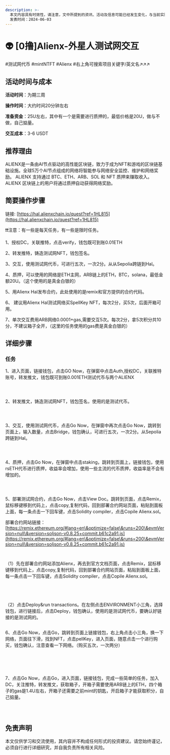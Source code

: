 ```yaml
---
description: >-
  本文内容具有时效性，请注意，文中所提到的资讯、活动及信息可能已经发生变化，与当前实际情况有所不同。我们建议您在做出任何决策之前，始终进行自主研究和验证。
  发表时间：2024-06-03
---
```


# 👽 \[0撸]Alienx-外星人测试网交互

\#测试网代币 #mintNTFT #Alienx #右上角可搜索项目关键字/英文名↗↗↗

## 活动时间与成本 <a href="#huo-dong-shi-jian-yu-cheng-ben" id="huo-dong-shi-jian-yu-cheng-ben"></a>

**活动时间**：为期三周

**操作时间**：大约时间20分钟左右

**准备资金**：25U左右，其中有一个是需要进行质押的，最低价格是20U，做与不做，自己掂量。

**交互成本**：3-6 USDT

## 推荐理由 <a href="#tui-jian-li-you" id="tui-jian-li-you"></a>

ALIENX是一条由AI节点驱动的高性能区块链，致力于成为NFT和游戏的区块链基础设施。全球5万个AI节点组成的网络将智能参与网络安全监控、维护和网络奖励。 ALIENX 支持通过 BTC、ETH、ARB、SOL 和 NFT 质押来赚取收入。 ALIENX 区块链上的用户将通过质押自动获得网络奖励。

## 简要操作步骤 <a href="#jian-yao-cao-zuo-bu-zhou" id="jian-yao-cao-zuo-bu-zhou"></a>

链接: [https://hal.alienxchain.io/quest?ref=1HL815](https://hal.alienxchain.io/quest?ref=1HL815)

❗❗注意：有一些是每天任务，有一些是限时任务。

1、授权DC，关联推特，点击verify，钱包既可到账0.01ETH

2、转发推特，铸造测试网NFT，钱包签名。

3、交互，使用测试网代币，可进行五次，一次2分。从从Sepolia跨链到Hal。

4、质押，可以使用的网络是ETH主网，ARB链上的ETH，BTC，solana，最低金额20U。（这个使用的是真金白银的）

5、用Alienx Hal发布合约，此处使用的是remix和官方提供的合约代码。

6、 建议用Alienx Hal测试网络买SpellKey NFT，每次2分，买5次，后面开箱可用。

7、单次交互费用ARB网络0.0001+gas,需要交互5次。每次2分，拿5次积分共10分，不建议箱子全开，（这里的任务使用的gas费是真金白银的）

## 详细步骤 <a href="#xiang-xi-bu-zhou" id="xiang-xi-bu-zhou"></a>

### **任务**

1、进入页面，链接钱包，点击GO Now，在弹窗中点击Auth,授权DC，关联推特账号，转发推文，钱包既可到账0.001ETH测试代币与两个ALIENX

<figure><img src="../../.gitbook/assets/image (8) (1) (1) (1) (1) (1).png" alt=""><figcaption></figcaption></figure>

<figure><img src="../../.gitbook/assets/image (9) (1) (1) (1) (1).png" alt=""><figcaption></figcaption></figure>

<figure><img src="../../.gitbook/assets/image (10) (1) (1) (1).png" alt=""><figcaption></figcaption></figure>

2、转发推文，铸造测试网NFT，钱包签名，使用的是测试代币。

<figure><img src="../../.gitbook/assets/image (116).png" alt=""><figcaption></figcaption></figure>

<figure><img src="../../.gitbook/assets/image (117).png" alt=""><figcaption></figcaption></figure>

<figure><img src="../../.gitbook/assets/image (118).png" alt=""><figcaption></figcaption></figure>

3、交互，使用测试网代币，点击Go Now，在弹窗中再次点击Go Now，跳转到页面上，输入数量，点击Bridge，钱包确认，可进行五次，一次2分。从Sepolia跨链到Hal。

<figure><img src="../../.gitbook/assets/image (20).png" alt=""><figcaption></figcaption></figure>

<figure><img src="../../.gitbook/assets/image (1) (1) (1) (1) (1) (1) (1) (1) (1) (1) (1) (1).png" alt=""><figcaption></figcaption></figure>

<figure><img src="../../.gitbook/assets/image (3) (1) (1) (1) (1) (1) (1) (1) (1).png" alt=""><figcaption></figcaption></figure>

4、质押，点击Go Now，在弹窗中点击staking，跳转到页面上，链接钱包，使用rsETH代币进行质押，收益率会增加，使用一些主流的代币质押，收益率是不会有增加的。

<figure><img src="../../.gitbook/assets/image (4) (1) (1) (1) (1) (1) (1).png" alt=""><figcaption></figcaption></figure>

<figure><img src="../../.gitbook/assets/image (5) (1) (1) (1) (1) (1).png" alt=""><figcaption></figcaption></figure>

<figure><img src="../../.gitbook/assets/image (6) (1) (1) (1) (1) (1).png" alt=""><figcaption></figcaption></figure>

5、部署测试网合约，点击Go Now，点击View Doc。跳转到页面，点击Remix，鼠标移键移到代码上，点击copy,复制代码，回到部署合约网站页面，粘贴到面板上面，每一条点击一下回车键，点击Solidity compiler，点击Copile Alienx.sol。

部署合约网站链接： [https://remix.ethereum.org/#lang=en\&optimize=false\&runs=200\&evmVersion=null\&version=soljson-v0.8.25+commit.b61c2a91.js](https://remix.ethereum.org/#lang=en\&optimize=false\&runs=200\&evmVersion=null\&version=soljson-v0.8.25+commit.b61c2a91.js)

<figure><img src="../../.gitbook/assets/image (7) (1) (1) (1) (1).png" alt=""><figcaption></figcaption></figure>

<figure><img src="../../.gitbook/assets/image (8) (1) (1) (1) (1).png" alt=""><figcaption></figcaption></figure>

（1）先在部署合约网站添加Alienx，再去到官方文档页面，点击Remix，鼠标移键移到代码上，点击copy,复制代码，回到部署合约网站页面，粘贴到面板上面，每一条点击一下回车键，点击Solidity compiler，点击Copile Alienx.sol。

<figure><img src="../../.gitbook/assets/image (9) (1) (1) (1).png" alt=""><figcaption></figcaption></figure>

<figure><img src="../../.gitbook/assets/image (10) (1) (1).png" alt=""><figcaption></figcaption></figure>

<figure><img src="../../.gitbook/assets/image (11) (1) (1).png" alt=""><figcaption></figcaption></figure>

<figure><img src="../../.gitbook/assets/image (12) (1) (1).png" alt=""><figcaption></figcaption></figure>

（2）点击Deploy\&run transactions。在左侧点击ENVIRONMENT小三角，选择钱包，进行链接后，点击Deploy，钱包确认，使用的是测试网代币，要确认好链接的是测试网的。

<figure><img src="../../.gitbook/assets/image (13) (1) (1).png" alt=""><figcaption></figcaption></figure>

6、点击Go Now，点击Go，跳转到页面上链接钱包，右上角点击小三角，换一下网络，页面往下滑，找到NFT，点击pellKey，进入页面，随意点击一个进行购买，钱包确认，注意查看一下网络。（购买五次，一次两分）

<figure><img src="../../.gitbook/assets/image (14) (1).png" alt=""><figcaption></figcaption></figure>

<figure><img src="../../.gitbook/assets/image (15) (1).png" alt=""><figcaption></figcaption></figure>

<figure><img src="../../.gitbook/assets/image (17) (1).png" alt=""><figcaption></figcaption></figure>

<figure><img src="../../.gitbook/assets/image (20) (1).png" alt=""><figcaption></figcaption></figure>

<figure><img src="../../.gitbook/assets/image (19) (1).png" alt=""><figcaption></figcaption></figure>

7、点击Go Now，点击Go，进入页面，链接钱包，完成一些简单的任务，加入DC，关注推特，转发推文，获取箱子，开箱子需要使用ARB链上的ETH，四个箱子的gas是1.4U左右，开箱子还需要之前mint的钥匙，开启箱子才能获取积分，自己掂量。

<figure><img src="../../.gitbook/assets/image (21).png" alt=""><figcaption></figcaption></figure>

<figure><img src="../../.gitbook/assets/image (22).png" alt=""><figcaption></figcaption></figure>

<figure><img src="../../.gitbook/assets/image (23).png" alt=""><figcaption></figcaption></figure>

## 免责声明 <a href="#mian-ze-sheng-ming" id="mian-ze-sheng-ming"></a>

本文仅供学习和交流使用，其内容并不构成任何形式的投资建议。请您始终谨记，必须自行进行详细研究，并自我负责所有相关风险。
